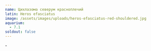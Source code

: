 ```yaml
---
name: Цихлазома северум красноплечий
latin: Heros efasciatus
image: /assets/images/uploads/heros-efasciatus-red-shouldered.jpg
aquarium:
  - 7.1
soldout: false
---
```

\-

